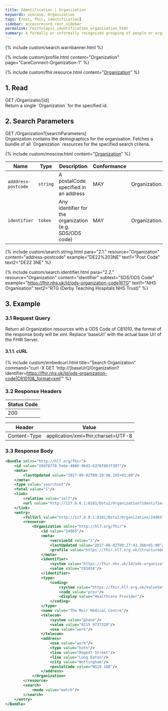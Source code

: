 ```yaml
---
title: Identification | Organisation
keywords: usecase, Organization
tags: [rest, fhir, identification]
sidebar: accessrecord_rest_sidebar
permalink: restfulapis_identification_organisation.html
summary: A formally or informally recognized grouping of people or organizations formed for the purpose of achieving some form of collective action. Includes companies, institutions, corporations, departments, community groups, healthcare practice groups, etc.
---
```

{% include custom/search.warnbanner.html %}

{% include custom/profile.html content="Organization" page="CareConnect-Organization-1" %}

{% include custom/fhir.resource.html content="[Organization](https://www.hl7.org/fhir/DSTU2/organization.html#search)" %}

## 1. Read ##

<div markdown="span" class="alert alert-success" role="alert">
GET /Organizatio/[id]</div>
Return a single `Organization` for the specified id.

## 2. Search Parameters ##

<div markdown="span" class="alert alert-success" role="alert">
GET /Organization?[searchParameters]</div>
Organization contains the demographics for the organisation. Fetches a bundle of all `Organization` resources for the specified search criteria.

{% include custom/moscow.html content="[Organization](https://www.hl7.org/fhir/DSTU2/organization.html#search)" %}

| Name | Type | Description | Conformance  | Path |
|------|------|-------------|-------|------|
| `adddress-postcode` | `string` | A postalCode specified in an address | MAY | Organization.address.postalCode |
| `identifier` | `token` | 	Any identifier for the organization (e.g. SDS/ODS code) | MAY | Organization.identifier |

<!--
| `name` | `string` | A portion of the name of the organisation | | Organization.name |
-->

{% include custom/search.string.html para="2.1." resource="Organization" content="address-postcode"  example="DE22%203NE" text1="Post Code" text2="DE22 3NE" %}

{% include custom/search.identifier.html para="2.2." resource="Organization" content="identifier" subtext="SDS/ODS Code" example="https://fhir.nhs.uk/Id/ods-organization-code|RTG" text1="NHS Organisation" text2="RTG (Derby Teaching Hospitals NHS Trust)" %}

## 3. Example ##

### 3.1 Request Query ###

Return all Organization resources with a ODS Code of C81010, the format of the response body will be xml. Replace 'baseUrl' with the actual base Url of the FHIR Server.

#### 3.1.1. cURL ####

{% include custom/embedcurl.html title="Search Organization" command="curl -X GET  'http://[baseUrl]/Organization?identifier=https://fhir.nhs.uk/Id/ods-organization-code|C81010&_format=xml'" %}

### 3.2 Response Headers ###

| Status Code |
|----------------|
|200 |

| Header | Value |
|-----------------|---------|
| Content-Type  | application/xml+fhir;charset=UTF-8 |

### 3.3 Response Body ###

```xml
<Bundle xmlns="http://hl7.org/fhir">
    <id value="19d78778-5e6e-4866-9bd3-6376f863f307"/>
    <meta>
        <lastUpdated value="2017-06-02T09:29:08.195+01:00"/>
    </meta>
    <type value="searchset"/>
    <total value="1"/>
    <link>
        <relation value="self"/>
        <url value="http://127.0.0.1:8181/Dstu2/Organization?identifier=C81010"/>
    </link>
    <entry>
        <fullUrl value="http://127.0.0.1:8181/Dstu2/Organization/24965"/>
        <resource>
            <Organization xmlns="http://hl7.org/fhir">
                <id value="24965"/>
                <meta>
                    <versionId value="1"/>
                    <lastUpdated value="2017-06-02T09:27:43.366+01:00"/>
                    <profile value="https://fhir.hl7.org.uk/StructureDefinition/CareConnect-Organization-1"/>
                </meta>
                <identifier>
                    <system value="https://fhir.nhs.uk/Id/ods-organization-code"/>
                    <value value="C81010"/>
                </identifier>
                <type>
                    <coding>
                        <system value="https://fhir.hl7.org.uk/ValueSet/organisation-type-1"/>
                        <code value="prov"/>
                        <display value="Healthcare Provider"/>
                    </coding>
                </type>
                <name value="The Moir Medical Centre"/>
                <telecom>
                    <system value="phone"/>
                    <value value="0115 9737320"/>
                    <use value="work"/>
                </telecom>
                <address>
                    <use value="work"/>
                    <type value="both"/>
                    <line value="Regent Street"/>
                    <line value="Long Eaton"/>
                    <city value="Nottingham"/>
                    <postalCode value="NG10 1QQ"/>
                </address>
            </Organization>
        </resource>
        <search>
            <mode value="match"/>
        </search>
    </entry>
</Bundle>
```
